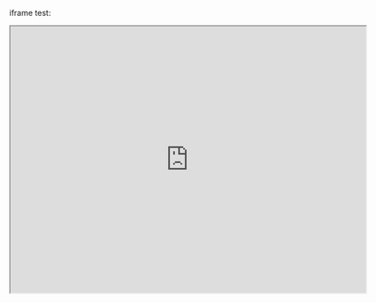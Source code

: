 iframe test:
<iframe src="https://drive.google.com/file/d/1OSek5RKSysFEeZssaGTITQ7YsvukTtx_/preview" width="640" height="480" allow="autoplay"></iframe>
